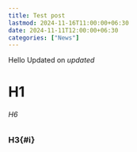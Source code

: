 ```yaml
---
title: Test post
lastmod: 2024-11-16T11:00:00+06:30
date: 2024-11-11T12:00:00+06:30
categories: ["News"]
---
```

Hello
Updated on $updated$
# H1
###### H6
### H3{#i}